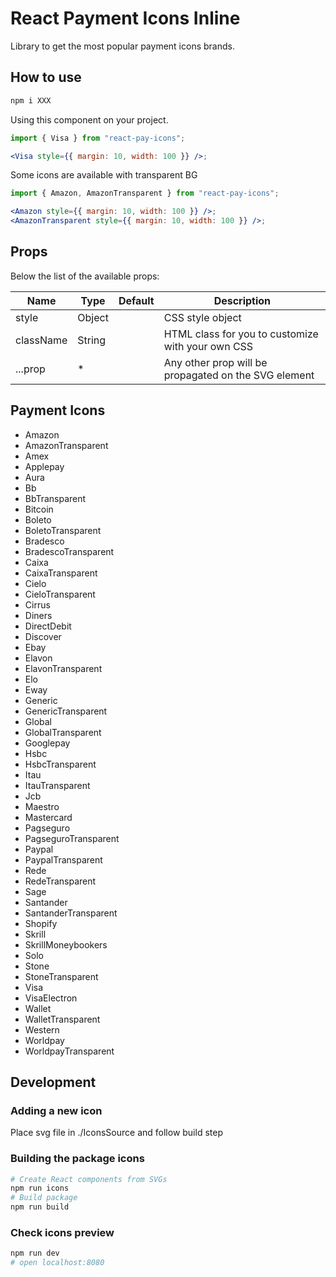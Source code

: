 # React Payment Icons Inline

Library to get the most popular payment icons brands.

## How to use

```sh
npm i XXX
```

Using this component on your project.

```jsx
import { Visa } from "react-pay-icons";

<Visa style={{ margin: 10, width: 100 }} />;
```

Some icons are available with transparent BG

```jsx
import { Amazon, AmazonTransparent } from "react-pay-icons";

<Amazon style={{ margin: 10, width: 100 }} />;
<AmazonTransparent style={{ margin: 10, width: 100 }} />;
```

## Props

Below the list of the available props:

| Name      | Type   | Default | Description                                          |
| --------- | ------ | ------- | ---------------------------------------------------- |
| style     | Object |         | CSS style object                                     |
| className | String |         | HTML class for you to customize with your own CSS    |
| ...prop   | \*     |         | Any other prop will be propagated on the SVG element |

## Payment Icons

- Amazon
- AmazonTransparent
- Amex
- Applepay
- Aura
- Bb
- BbTransparent
- Bitcoin
- Boleto
- BoletoTransparent
- Bradesco
- BradescoTransparent
- Caixa
- CaixaTransparent
- Cielo
- CieloTransparent
- Cirrus
- Diners
- DirectDebit
- Discover
- Ebay
- Elavon
- ElavonTransparent
- Elo
- Eway
- Generic
- GenericTransparent
- Global
- GlobalTransparent
- Googlepay
- Hsbc
- HsbcTransparent
- Itau
- ItauTransparent
- Jcb
- Maestro
- Mastercard
- Pagseguro
- PagseguroTransparent
- Paypal
- PaypalTransparent
- Rede
- RedeTransparent
- Sage
- Santander
- SantanderTransparent
- Shopify
- Skrill
- SkrillMoneybookers
- Solo
- Stone
- StoneTransparent
- Visa
- VisaElectron
- Wallet
- WalletTransparent
- Western
- Worldpay
- WorldpayTransparent

## Development

### Adding a new icon

Place svg file in ./IconsSource and follow build step

### Building the package icons

```sh
# Create React components from SVGs
npm run icons
# Build package
npm run build
```

### Check icons preview

```sh
npm run dev
# open localhost:8080
```
